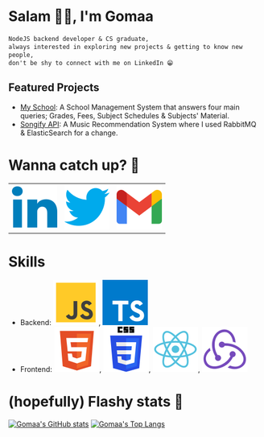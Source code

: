 <!-- V1: -->
<!-- Acknowledgement: https://github.com/DoniaEsawi/DoniaEsawi -->
<!-- Acknowledgement: https://github.com/money8203/money8203/ -->

<!-- V2: -->
<!-- Acknowledgement: ChatGPT 😁 -->
<!-- SVGs source: https://www.svgrepo.com/ -->
<!-- Note: I manually changed the width & height in each SVG -->

# Salam 👋🏻, I'm Gomaa

```
NodeJS backend developer & CS graduate,
always interested in exploring new projects & getting to know new people,
don't be shy to connect with me on LinkedIn 😁
```

## Featured Projects

- [My School](https://github.com/G0maa/my-school-server): A School Management System that answers four main queries; Grades, Fees, Subject Schedules & Subjects' Material.
- [Songify API](https://github.com/G0maa/songify-app): A Music Recommendation System where I used RabbitMQ & ElasticSearch for a change.

# Wanna catch up? 🧐

|                                                                                  |                                                                 |                                                               |
| -------------------------------------------------------------------------------- | --------------------------------------------------------------- | ------------------------------------------------------------- |
| [![LinkedIn](./images/linkedin.svg)](https://www.linkedin.com/in/gomaamohammed/) | [![LinkedIn](./images/twitter.svg)](https://twitter.com/_g0maa) | [![Gmail](./images/gmail.svg)](mailto:midomaxgomaa@gmail.com) |

# Skills

<!-- I think I can't remove this? -->

- Backend: ![JS](./images/js.svg), ![TS](./images/ts.svg)
- Frontend: ![HTML](./images/html.svg), ![CSS](./images/css.svg), ![Reactjs](./images/react.svg), ![Reduxjs](./images/redux.svg)

<!-- | Runtimes | ![NodeJS](./images/nodejs.svg) | | | |
| Backend Frameworks | ![Expres](./images/experss.svg) | ![nesths](./images/nestjs.svg) | | |
| ORMs | ![Sequelize - ORM](./images/sequelize.svg) | ![Prisma - ORM](./images/prisma.svg) | | |
| Databases | ![PostgreSQL](./images/postgresql.svg) | ![MongoDB](./images/mongodb.svg) | | |
| Frontend | ![HTML](./images/html.svg) | ![CSS](./images/css.svg) | ![Reactjs](./images/react.svg) | ![Reduxjs](./images/redux.svg) | -->

# (hopefully) Flashy stats 🤩

[![Gomaa's GitHub stats](https://github-readme-stats.vercel.app/api?username=G0maa&show_icons=true)](https://github.com/anuraghazra/github-readme-stats)
[![Gomaa's Top Langs](https://github-readme-stats.vercel.app/api/top-langs/?username=G0maa&layout=compact)](https://github.com/anuraghazra/github-readme-stats)
